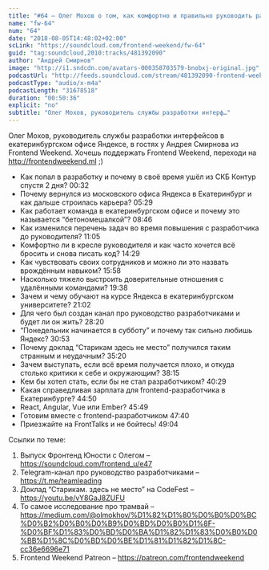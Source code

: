 ```yaml
---
title: "#64 – Олег Мохов о том, как комфортно и правильно руководить разработчиками"
name: "fw-64"
num: "64"
date: "2018-08-05T14:48:02+02:00"
scLink: "https://soundcloud.com/frontend-weekend/fw-64"
guid: "tag:soundcloud,2010:tracks/481392090"
author: "Андрей Смирнов"
image: "http://i1.sndcdn.com/avatars-000358703579-bnobxj-original.jpg"
podcastUrl: "http://feeds.soundcloud.com/stream/481392090-frontend-weekend-fw-64.m4a"
podcastType: "audio/x-m4a"
podcastLength: "31678518"
duration: "00:50:36"
explicit: "no"
subtitle: "Олег Мохов, руководитель службы разработки интерф…"
---
```

Олег Мохов, руководитель службы разработки интерфейсов в екатеринбургском офисе Яндексе, в гостях у Андрея Смирнова из Frontend Weekend. Хочешь поддержать Frontend Weekend, переходи на http://frontendweekend.ml ;)

- Как попал в разработку и почему в своё время ушёл из СКБ Контур спустя 2 дня? 00:32
- Почему вернулся из московского офиса Яндекса в Екатеринбург и как дальше строилась карьера? 05:29
- Как работает команда в екатеринбургском офисе и почему это называется “бетономешалкой”? 08:46
- Как изменился перечень задач во время повышения с разработчика до руководителя? 11:05
- Комфортно ли в кресле руководителя и как часто хочется всё бросить и снова писать код? 14:29
- Как чувствовать своих сотрудников и можно ли это назвать врождённым навыком? 15:58
- Насколько тяжело выстроить доверительные отношения с удалёнными командами? 19:38
- Зачем и чему обучают на курсе Яндекса в екатеринбургском университете? 21:02
- Для чего был создан канал про руководство разработчиками и будет ли он жить? 28:20
- “Понедельник начинается в субботу” и почему так сильно любишь Яндекс? 30:53
- Почему доклад “Старикам здесь не место” получился таким странным и неудачным? 35:20
- Зачем выступать, если всё время получается плохо, и откуда столько критики к себе и окружающим? 38:15
- Кем бы хотел стать, если бы не стал разработчиком? 40:29
- Какая справедливая зарплата для frontend-разработчика в Екатеринбурге? 44:50
- React, Angular, Vue или Ember? 45:49
- Готовим вместе с frontend-разработчиком 47:40
- Приезжайте на FrontTalks и не бойтесь! 49:04

Ссылки по теме:
1) Выпуск Фронтенд Юности с Олегом – https://soundcloud.com/frontend_u/e47
2) Telegram-канал про руководство разработчиками – https://t.me/teamleading
3) Доклад “Старикам. здесь не место” на CodeFest – https://youtu.be/vY8GaJ8ZUFU
4) То самое исследование про трамвай – https://medium.com/@olmokhov/%D1%82%D1%80%D0%B0%D0%BC%D0%B2%D0%B0%D0%B9%D0%BD%D0%B0%D1%8F-%D0%BF%D1%83%D0%BD%D0%BA%D1%82%D1%83%D0%B0%D0%BB%D1%8C%D0%BD%D0%BE%D1%81%D1%82%D1%8C-cc36e6696e71
5) Frontend Weekend Patreon – https://patreon.com/frontendweekend